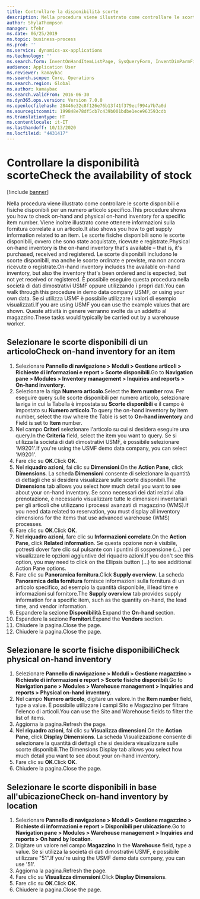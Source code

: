 ```yaml
---
title: Controllare la disponibilità scorte
description: Nella procedura viene illustrato come controllare le scorte disponibili e fisiche disponibili per un numero articolo specifico.
author: ShylaThompson
manager: tfehr
ms.date: 06/25/2019
ms.topic: business-process
ms.prod: ''
ms.service: dynamics-ax-applications
ms.technology: ''
ms.search.form: InventOnHandItemListPage, SysQueryForm, InventDimParmFixed, InventSupply, DefaultDashboard, WHSInventPhysicalOnhand, WHSOnHand, InventOnhandItem
audience: Application User
ms.reviewer: kamaybac
ms.search.scope: Core, Operations
ms.search.region: Global
ms.author: kamaybac
ms.search.validFrom: 2016-06-30
ms.dyn365.ops.version: Version 7.0.0
ms.openlocfilehash: 28446e32c8f126e76b13f41f379ecf994a7b7a0d
ms.sourcegitcommit: 199848e78df5cb7c439b001bdbe1ece963593cdb
ms.translationtype: HT
ms.contentlocale: it-IT
ms.lasthandoff: 10/13/2020
ms.locfileid: "4431417"
---
```

# <a name="check-the-availability-of-stock"></a><span data-ttu-id="ea78b-103">Controllare la disponibilità scorte</span><span class="sxs-lookup"><span data-stu-id="ea78b-103">Check the availability of stock</span></span>

[!include [banner](../../includes/banner.md)]

<span data-ttu-id="ea78b-104">Nella procedura viene illustrato come controllare le scorte disponibili e fisiche disponibili per un numero articolo specifico.</span><span class="sxs-lookup"><span data-stu-id="ea78b-104">This procedure shows you how to check on-hand and physical on-hand inventory for a specific item number.</span></span> <span data-ttu-id="ea78b-105">Viene inoltre illustrato come ottenere informazioni sulla fornitura correlate a un articolo.</span><span class="sxs-lookup"><span data-stu-id="ea78b-105">It also shows you how to get supply information related to an item.</span></span> <span data-ttu-id="ea78b-106">Le scorte fisiche disponibili sono le scorte disponibili, ovvero che sono state acquistate, ricevute e registrate.</span><span class="sxs-lookup"><span data-stu-id="ea78b-106">Physical on-hand inventory is the on-hand inventory that's available – that is, it's purchased, received and registered.</span></span> <span data-ttu-id="ea78b-107">Le scorte disponibili includono le scorte disponibili, ma anche le scorte ordinate e previste, ma non ancora ricevute o registrate.</span><span class="sxs-lookup"><span data-stu-id="ea78b-107">On-hand inventory includes the available on-hand inventory, but also the inventory that's been ordered and is expected, but not yet received or registered.</span></span> <span data-ttu-id="ea78b-108">È possibile eseguire questa procedura nella società di dati dimostrativi USMF oppure utilizzando i propri dati.</span><span class="sxs-lookup"><span data-stu-id="ea78b-108">You can walk through this procedure in demo data company USMF, or using your own data.</span></span> <span data-ttu-id="ea78b-109">Se si utilizza USMF è possibile utilizzare i valori di esempio visualizzati.</span><span class="sxs-lookup"><span data-stu-id="ea78b-109">If you are using USMF you can use the example values that are shown.</span></span> <span data-ttu-id="ea78b-110">Queste attività in genere verranno svolte da un addetto al magazzino.</span><span class="sxs-lookup"><span data-stu-id="ea78b-110">These tasks would typically be carried out by a warehouse worker.</span></span>


## <a name="check-on-hand-inventory-for-an-item"></a><span data-ttu-id="ea78b-111">Selezionare le scorte disponibili di un articolo</span><span class="sxs-lookup"><span data-stu-id="ea78b-111">Check on-hand inventory for an item</span></span>
1. <span data-ttu-id="ea78b-112">Selezionare **Pannello di navigazione > Moduli > Gestione articoli > Richieste di informazioni e report > Scorte disponibili**.</span><span class="sxs-lookup"><span data-stu-id="ea78b-112">Go to **Navigation pane > Modules > Inventory management > Inquiries and reports > On-hand inventory**.</span></span>
2. <span data-ttu-id="ea78b-113">Selezionare la riga **Numero articolo**.</span><span class="sxs-lookup"><span data-stu-id="ea78b-113">Select the **Item number** row.</span></span> <span data-ttu-id="ea78b-114">Per eseguire query sulle scorte disponibili per numero articolo, selezionare la riga in cui la Tabella è impostata su **Scorte disponibili** e il campo è impostato su **Numero articolo**.</span><span class="sxs-lookup"><span data-stu-id="ea78b-114">To query the on-hand inventory by item number, select the row where the Table is set to **On-hand inventory** and Field is set to **Item** number.</span></span>
3. <span data-ttu-id="ea78b-115">Nel campo **Criteri** selezionare l'articolo su cui si desidera eseguire una query.</span><span class="sxs-lookup"><span data-stu-id="ea78b-115">In the **Criteria** field, select the item you want to query.</span></span> <span data-ttu-id="ea78b-116">Se si utilizza la società di dati dimostrativi USMF, è possibile selezionare 'M9201'.</span><span class="sxs-lookup"><span data-stu-id="ea78b-116">If you're using the USMF demo data company, you can select 'M9201'.</span></span>  
4. <span data-ttu-id="ea78b-117">Fare clic su **OK**.</span><span class="sxs-lookup"><span data-stu-id="ea78b-117">Click **OK**.</span></span>
5. <span data-ttu-id="ea78b-118">Nel **riquadro azioni**, fai clic su **Dimensioni**.</span><span class="sxs-lookup"><span data-stu-id="ea78b-118">On the **Action Pane**, click **Dimensions**.</span></span> <span data-ttu-id="ea78b-119">La scheda **Dimensioni** consente di selezionare la quantità di dettagli che si desidera visualizzare sulle scorte disponibili.</span><span class="sxs-lookup"><span data-stu-id="ea78b-119">The **Dimensions** tab allows you select how much detail you want to see about your on-hand inventory.</span></span> <span data-ttu-id="ea78b-120">Se sono necessari dei dati relativi alla prenotazione, è necessario visualizzare tutte le dimensioni inventariali per gli articoli che utilizzano i processi avanzati di magazzino (WMS).</span><span class="sxs-lookup"><span data-stu-id="ea78b-120">If you need data related to reservation, you must display all inventory dimensions for the items that use advanced warehouse (WMS) processes.</span></span>
6. <span data-ttu-id="ea78b-121">Fare clic su **OK**.</span><span class="sxs-lookup"><span data-stu-id="ea78b-121">Click **OK**.</span></span>
7. <span data-ttu-id="ea78b-122">Nel **riquadro azioni**, fare clic su **Informazioni correlate**.</span><span class="sxs-lookup"><span data-stu-id="ea78b-122">On the **Action Pane**, click **Related information**.</span></span> <span data-ttu-id="ea78b-123">Se questa opzione non è visibile, potresti dover fare clic sul pulsante con i puntini di sospensione (…) per visualizzare le opzioni aggiuntive del riquadro azioni.</span><span class="sxs-lookup"><span data-stu-id="ea78b-123">If you don't see this option, you may need to click on the Ellipsis button (…) to see additional Action Pane options.</span></span>
8. <span data-ttu-id="ea78b-124">Fare clic su **Panoramica fornitura**.</span><span class="sxs-lookup"><span data-stu-id="ea78b-124">Click **Supply overview**.</span></span> <span data-ttu-id="ea78b-125">La scheda **Panoramica della fornitura** fornisce informazioni sulla fornitura di un articolo specifico, ad esempio la quantità disponibile, il lead time e informazioni sul fornitore.</span><span class="sxs-lookup"><span data-stu-id="ea78b-125">The **Supply overview** tab provides supply information for a specific item, such as the quantity on-hand, the lead time, and vendor information.</span></span>  
9. <span data-ttu-id="ea78b-126">Espandere la sezione **Disponibilità**.</span><span class="sxs-lookup"><span data-stu-id="ea78b-126">Expand the **On-hand** section.</span></span>
10. <span data-ttu-id="ea78b-127">Espandere la sezione **Fornitori**.</span><span class="sxs-lookup"><span data-stu-id="ea78b-127">Expand the **Vendors** section.</span></span>
11. <span data-ttu-id="ea78b-128">Chiudere la pagina.</span><span class="sxs-lookup"><span data-stu-id="ea78b-128">Close the page.</span></span>
12. <span data-ttu-id="ea78b-129">Chiudere la pagina.</span><span class="sxs-lookup"><span data-stu-id="ea78b-129">Close the page.</span></span>

## <a name="check-physical-on-hand-inventory"></a><span data-ttu-id="ea78b-130">Selezionare le scorte fisiche disponibili</span><span class="sxs-lookup"><span data-stu-id="ea78b-130">Check physical on-hand inventory</span></span>
1. <span data-ttu-id="ea78b-131">Selezionare **Pannello di navigazione > Moduli > Gestione magazzino > Richieste di informazioni e report > Scorte fisiche disponibili**.</span><span class="sxs-lookup"><span data-stu-id="ea78b-131">Go to **Navigation pane > Modules > Warehouse management > Inquiries and reports > Physical on-hand inventory**.</span></span>
2. <span data-ttu-id="ea78b-132">Nel campo **Numero articolo**, digitare un valore.</span><span class="sxs-lookup"><span data-stu-id="ea78b-132">In the **Item number** field, type a value.</span></span> <span data-ttu-id="ea78b-133">È possibile utilizzare i campi Sito e Magazzino per filtrare l'elenco di articoli.</span><span class="sxs-lookup"><span data-stu-id="ea78b-133">You can use the Site and Warehouse fields to filter the list of items.</span></span> 
3. <span data-ttu-id="ea78b-134">Aggiorna la pagina.</span><span class="sxs-lookup"><span data-stu-id="ea78b-134">Refresh the page.</span></span>
4. <span data-ttu-id="ea78b-135">Nel **riquadro azioni**, fai clic su **Visualizza dimensioni**.</span><span class="sxs-lookup"><span data-stu-id="ea78b-135">On the **Action Pane**, click **Display Dimensions**.</span></span> <span data-ttu-id="ea78b-136">La scheda Visualizzazione consente di selezionare la quantità di dettagli che si desidera visualizzare sulle scorte disponibili.</span><span class="sxs-lookup"><span data-stu-id="ea78b-136">The Dimensions Display tab allows you select how much detail you want to see about your on-hand inventory.</span></span>
5. <span data-ttu-id="ea78b-137">Fare clic su **OK**.</span><span class="sxs-lookup"><span data-stu-id="ea78b-137">Click **OK**.</span></span>
6. <span data-ttu-id="ea78b-138">Chiudere la pagina.</span><span class="sxs-lookup"><span data-stu-id="ea78b-138">Close the page.</span></span>

## <a name="check-on-hand-inventory-by-location"></a><span data-ttu-id="ea78b-139">Selezionare le scorte disponibili in base all'ubicazione</span><span class="sxs-lookup"><span data-stu-id="ea78b-139">Check on-hand inventory by location</span></span>
1. <span data-ttu-id="ea78b-140">Selezionare **Pannello di navigazione > Moduli > Gestione magazzino > Richieste di informazioni e report > Disponibili per ubicazione**.</span><span class="sxs-lookup"><span data-stu-id="ea78b-140">Go to **Navigation pane > Modules > Warehouse management > Inquiries and reports > On hand by location**.</span></span>
2. <span data-ttu-id="ea78b-141">Digitare un valore nel campo **Magazzino**.</span><span class="sxs-lookup"><span data-stu-id="ea78b-141">In the **Warehouse** field, type a value.</span></span> <span data-ttu-id="ea78b-142">Se si utilizza la società di dati dimostrativi USMF, è possibile utilizzare "51".</span><span class="sxs-lookup"><span data-stu-id="ea78b-142">If you're using the USMF demo data company, you can use '51'.</span></span>  
3. <span data-ttu-id="ea78b-143">Aggiorna la pagina.</span><span class="sxs-lookup"><span data-stu-id="ea78b-143">Refresh the page.</span></span>
4. <span data-ttu-id="ea78b-144">Fare clic su **Visualizza dimensioni**.</span><span class="sxs-lookup"><span data-stu-id="ea78b-144">Click **Display Dimensions**.</span></span>
5. <span data-ttu-id="ea78b-145">Fare clic su **OK**.</span><span class="sxs-lookup"><span data-stu-id="ea78b-145">Click **OK**.</span></span>
6. <span data-ttu-id="ea78b-146">Chiudere la pagina.</span><span class="sxs-lookup"><span data-stu-id="ea78b-146">Close the page.</span></span>

